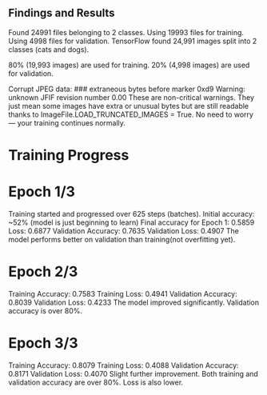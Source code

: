 
## Findings and Results

Found 24991 files belonging to 2 classes.
Using 19993 files for training.
Using 4998 files for validation.
TensorFlow found 24,991 images split into 2 classes (cats and dogs).

80% (19,993 images) are used for training.
20% (4,998 images) are used for validation.

Corrupt JPEG data: ### extraneous bytes before marker 0xd9
Warning: unknown JFIF revision number 0.00
These are non-critical warnings.
They just mean some images have extra or unusual bytes but are still readable thanks to ImageFile.LOAD_TRUNCATED_IMAGES = True.
No need to worry — your training continues normally.

# Training Progress

# Epoch 1/3
Training started and progressed over 625 steps (batches).
Initial accuracy: ~52% (model is just beginning to learn)
Final accuracy for Epoch 1: 0.5859
Loss: 0.6877
Validation Accuracy: 0.7635
Validation Loss: 0.4907
The model performs better on validation than training(not overfitting yet).

# Epoch 2/3
Training Accuracy: 0.7583
Training Loss: 0.4941
Validation Accuracy: 0.8039
Validation Loss: 0.4233
The model improved significantly. Validation accuracy is over 80%.

# Epoch 3/3
Training Accuracy: 0.8079
Training Loss: 0.4088
Validation Accuracy: 0.8171
Validation Loss: 0.4070
Slight further improvement. Both training and validation accuracy are over 80%. Loss is also lower.

